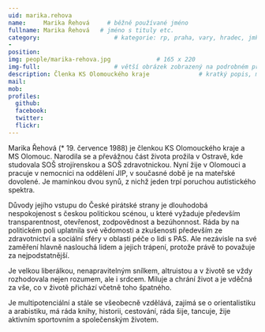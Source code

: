```yaml
---
uid: marika.rehova
name:     Marika Řehová     # běžně používané jméno
fullname: Marika Řehová   # jméno s tituly etc.
category:                     # kategorie: rp, praha, vary, hradec, jmk, senat
- 
position: 
img: people/marika-rehova.jpg             # 165 x 220
img-full:                     # větší obrázek zobrazený na podrobném profilu
description: Členka KS Olomouckého kraje              # kratký popis, max 160 znaků
mail: 
mob: 
profiles:
  github:
  facebook: 
  twitter:         
  flickr: 
---
```

Marika Řehová (* 19. července 1988) je členkou KS Olomouckého kraje a MS Olomouc. Narodila se a převážnou část života prožila v Ostravě, kde studovala SOŠ strojírenskou a SOŠ zdravotnickou. Nyní žije v Olomouci a pracuje v nemocnici na oddělení JIP, v současné době je na mateřské dovolené. Je maminkou dvou synů, z nichž jeden trpí poruchou autistického spektra. 

Důvody jejího vstupu do České pirátské strany je dlouhodobá nespokojenost s českou politickou scénou, u které vyžaduje především transparentnost, otevřenost, zodpovědnost a bezúhonnost. Ráda by na politickém poli uplatnila své vědomosti a zkušenosti především ze zdravotnictví a sociální sféry v oblasti péče o lidi s PAS. Ale nezávisle na své zaměření hlavně naslouchá lidem a jejich trápení, protože právě to považuje za nejpodstatnější.

Je velkou liberálkou, nenapravitelným snílkem, altruistou a v životě se vždy rozhodovala nejen rozumem, ale i srdcem. Miluje a chrání život a je vděčná za vše, co v životě přichází včetně toho špatného. 

Je multipotenciální a stále se všeobecně vzdělává, zajímá se o orientalistiku a arabistiku, má ráda knihy, historii, cestování, ráda šije, tancuje, žije aktivním sportovním a společenským životem.

